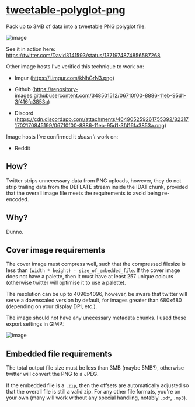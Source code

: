 # [tweetable-polyglot-png](https://github.com/DavidBuchanan314/tweetable-polyglot-png)
Pack up to 3MB of data into a tweetable PNG polyglot file.

![image](https://pbs.twimg.com/media/Ewo7CpJW8AMjVZt?format=png&name=small)

See it in action here: https://twitter.com/David3141593/status/1371974874856587268

Other image hosts I've verified this technique to work on:

 - Imgur (https://i.imgur.com/kNhGrN3.png)

 - Github (https://repository-images.githubusercontent.com/348501512/06710f00-8886-11eb-95d1-3f416fa3853a)

 - Discord (https://cdn.discordapp.com/attachments/464905259261755392/823171702170845199/06710f00-8886-11eb-95d1-3f416fa3853a.png)

Image hosts I've confirmed it *doesn't* work on:

 - Reddit

## How?

Twitter strips unnecessary data from PNG uploads, however, they do not strip
trailing data from the DEFLATE stream inside the IDAT chunk, provided that the
overall image file meets the requirements to avoid being re-encoded.

## Why?

Dunno.

## Cover image requirements

The cover image must compress well, such that the compressed filesize is less than
`(width * height) - size_of_embedded_file`. If the cover image does not have a
palette, then it must have at least 257 unique colours (otherwise twitter will
optimise it to use a palette).

The resolution can be up to 4096x4096, however, be aware that twitter will serve
a downscaled version by default, for images greater than 680x680 (depending on your display DPI, etc.).

The image should not have any unecessary metadata chunks. I used these export settings in GIMP:

![image](https://user-images.githubusercontent.com/13520633/111412860-1990ad00-86d5-11eb-9c2f-3a88db84fdf4.png)


## Embedded file requirements

The total output file size must be less than 3MB (maybe 5MB?), otherwise
twitter will convert the PNG to a JPEG.

If the embedded file is a `.zip`, then the offsets are automatically adjusted
so that the overall file is still a valid zip. For any other file formats, you're
on your own (many will work without any special handling, notably `.pdf`, `.mp3`).

